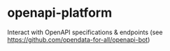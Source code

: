 # openapi-platform
Interact with OpenAPI specifications &amp; endpoints (see https://github.com/opendata-for-all/openapi-bot)
